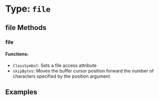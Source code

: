 # Type: `file`



## file Methods

### file

#### Functions:

 * `ClassSymbol`: Sets a file access attribute
 * `skipBytes`: Moves the buffer cursor position forward the number of characters specified by the position argument




## Examples
